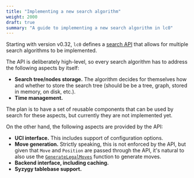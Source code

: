 ```yaml
---
title: "Implementing a new search algorithm"
weight: 2000
draft: true
summary: "A guide to implementing a new search algorithm in lc0"
---
```


Starting with version v0.32, `lc0` defines a
[search API](https://github.com/LeelaChessZero/lc0/blob/master/src/search/search.h)
that allows for multiple search algorithms to be implemented.

The API is deliberately high-level, so every search algorithm has to address the
following aspects by itself:

* **Search tree/nodes storage.** The algorithm decides for themselves how and
  whether to store the search tree (should be be a tree, graph, stored in
  memory, on disk, etc.).
* **Time management.**

The plan is to have a set of reusable components that can be used by search for
these aspects, but currently they are not implemented yet.

On the other hand, the following aspects are provided by the API:

* **UCI interface.** This includes support of configuration options.
* **Move generation.** Strictly speaking, this is not enforced by the API, but
  given that `Move` and `Position` are passed through the API, it's natural to
  also use the
  [`GenerateLegalMoves`](https://github.com/LeelaChessZero/lc0/blob/e0bbc58b8f4698ae1196f7bebf64a2fbf13a21fe/src/chess/board.h#L102)
  function to generate moves.
* **Backend interface, including caching.**
* **Syzygy tablebase support.**

